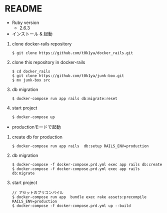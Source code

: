 # README

* Ruby version
    - 2.6.3
* インストール & 起動
1. clone docker-rails repository
    ````
    $ git clone https://github.com/t0k1ya/docker_rails.git
    ````
2. clone this repository in docker-rails
    ```
    $ cd docker_rails
    $ git clone https://github.com/t0k1ya/junk-box.git
    $ mv junk-box src
    ```

3. db migration
    ```
    $ docker-compose run app rails db:migrate:reset
    ```

3. start project
    ```
    $ docker-compose up
    ```

* productionモードで起動
1. create db for production
    ```
    $ docker-compose run app rails  db:setup RAILS_ENV=production
    ```
2. db migration
    ```
    $ docker-compose -f docker-compose.prd.yml exec app rails db:create
    $ docker-compose -f docker-compose.prd.yml exec app rails db:migrate
    ```
3. start project
    ```
    // アセットのプリコンパイル
    $ docker-compose run app  bundle exec rake assets:precompile RAILS_ENV=production 
    $ docker-compose -f docker-compose.prd.yml up --build
    ```

